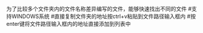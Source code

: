 为了比较多个文件夹内的文件名称差异编写的文件，能够快速找出不同的文件
#支持WINDOWS系统
#直接复制文件夹的地址按ctrl+v粘贴到文件路径输入框内
#按enter键将文件路径输入框内的地址直接添加到列表中

